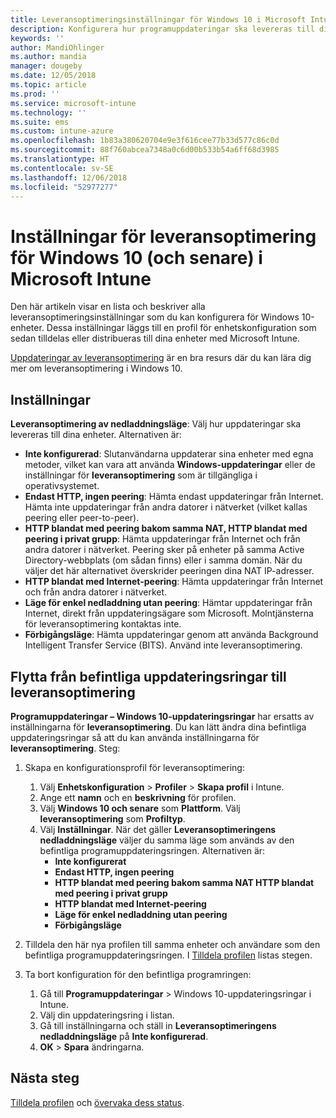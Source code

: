 ```yaml
---
title: Leveransoptimeringsinställningar för Windows 10 i Microsoft Intune – Azure | Microsoft Docs
description: Konfigurera hur programuppdateringar ska levereras till dina enheter med de leveransoptimerande molntjänster som är tillgängliga i Windows 10 och senare. Skapa en enhetskonfigurationsprofil i Intune med vilken du kan installera uppdateringar från Internet. Se även hur du kan ersätta befintliga uppdateringsringar med en leveransoptimeringsprofil.
keywords: ''
author: MandiOhlinger
ms.author: mandia
manager: dougeby
ms.date: 12/05/2018
ms.topic: article
ms.prod: ''
ms.service: microsoft-intune
ms.technology: ''
ms.suite: ems
ms.custom: intune-azure
ms.openlocfilehash: 1b83a380620704e9e3f616cee77b33d577c86c0d
ms.sourcegitcommit: 88f760abcea7348a0c6d00b533b54a6ff68d3985
ms.translationtype: HT
ms.contentlocale: sv-SE
ms.lasthandoff: 12/06/2018
ms.locfileid: "52977277"
---
```

# <a name="windows-10-and-newer-delivery-optimization-settings-in-microsoft-intune"></a>Inställningar för leveransoptimering för Windows 10 (och senare) i Microsoft Intune

Den här artikeln visar en lista och beskriver alla leveransoptimeringsinställningar som du kan konfigurera för Windows 10-enheter. Dessa inställningar läggs till en profil för enhetskonfiguration som sedan tilldelas eller distribueras till dina enheter med Microsoft Intune. 

[Uppdateringar av leveransoptimering](https://docs.microsoft.com/windows/deployment/update/waas-delivery-optimization) är en bra resurs där du kan lära dig mer om leveransoptimering i Windows 10.

## <a name="settings"></a>Inställningar

**Leveransoptimering av nedladdningsläge**: Välj hur uppdateringar ska levereras till dina enheter. Alternativen är:

- **Inte konfigurerad**: Slutanvändarna uppdaterar sina enheter med egna metoder, vilket kan vara att använda **Windows-uppdateringar** eller de inställningar för **leveransoptimering** som är tillgängliga i operativsystemet.
- **Endast HTTP, ingen peering**: Hämta endast uppdateringar från Internet. Hämta inte uppdateringar från andra datorer i nätverket (vilket kallas peering eller peer-to-peer).
- **HTTP blandat med peering bakom samma NAT, HTTP blandat med peering i privat grupp**: Hämta uppdateringar från Internet och från andra datorer i nätverket. Peering sker på enheter på samma Active Directory-webbplats (om sådan finns) eller i samma domän. När du väljer det här alternativet överskrider peeringen dina NAT IP-adresser.
- **HTTP blandat med Internet-peering**: Hämta uppdateringar från Internet och från andra datorer i nätverket.
- **Läge för enkel nedladdning utan peering**: Hämtar uppdateringar från Internet, direkt från uppdateringsägare som Microsoft. Molntjänsterna för leveransoptimering kontaktas inte.
- **Förbigångsläge**: Hämta uppdateringar genom att använda Background Intelligent Transfer Service (BITS). Använd inte leveransoptimering.

## <a name="move-from-existing-update-rings-to-delivery-optimization"></a>Flytta från befintliga uppdateringsringar till leveransoptimering

**Programuppdateringar – Windows 10-uppdateringsringar** har ersatts av inställningarna för **leveransoptimering**. Du kan lätt ändra dina befintliga uppdateringsringar så att du kan använda inställningarna för **leveransoptimering**. Steg:

1. Skapa en konfigurationsprofil för leveransoptimering:

    1. Välj **Enhetskonfiguration** > **Profiler** > **Skapa profil** i Intune.
    2. Ange ett **namn** och en **beskrivning** för profilen.
    3. Välj **Windows 10 och senare** som **Plattform**. Välj **leveransoptimering** som **Profiltyp**.
    4. Välj **Inställningar**. När det gäller **Leveransoptimeringens nedladdningsläge** väljer du samma läge som används av den befintliga programuppdateringsringen. Alternativen är:
        - **Inte konfigurerat**
        - **Endast HTTP, ingen peering**
        - **HTTP blandat med peering bakom samma NAT HTTP blandat med peering i privat grupp**
        - **HTTP blandat med Internet-peering**
        - **Läge för enkel nedladdning utan peering**
        - **Förbigångsläge**

2. Tilldela den här nya profilen till samma enheter och användare som den befintliga programuppdateringsringen. I [Tilldela profilen](device-profile-assign.md) listas stegen.

3. Ta bort konfiguration för den befintliga programringen:
    1. Gå till **Programuppdateringar** > Windows 10-uppdateringsringar i Intune.
    2. Välj din uppdateringsring i listan.
    3. Gå till inställningarna och ställ in **Leveransoptimeringens nedladdningsläge** på **Inte konfigurerad**.
    4. **OK** > **Spara** ändringarna.

## <a name="next-steps"></a>Nästa steg

[Tilldela profilen](device-profile-assign.md) och [övervaka dess status](device-profile-monitor.md).
